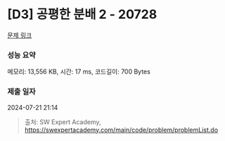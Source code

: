 # [D3] 공평한 분배 2 - 20728 

[문제 링크](https://swexpertacademy.com/main/code/problem/problemDetail.do?contestProbId=AY6cg0MKeVkDFAXt) 

### 성능 요약

메모리: 13,556 KB, 시간: 17 ms, 코드길이: 700 Bytes

### 제출 일자

2024-07-21 21:14



> 출처: SW Expert Academy, https://swexpertacademy.com/main/code/problem/problemList.do